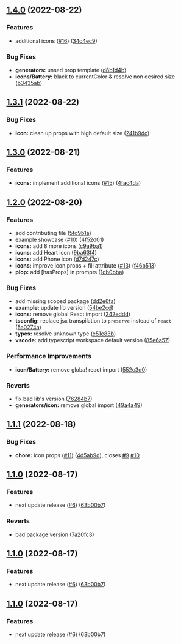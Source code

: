 ## [1.4.0](https://github.com/Walidoux/react-ios15-icons/compare/v1.3.1...v1.4.0) (2022-08-22)


### Features

* additional icons ([#16](https://github.com/Walidoux/react-ios15-icons/issues/16)) ([34c4ec9](https://github.com/Walidoux/react-ios15-icons/commit/34c4ec938ec776a9a97890c5bf96288d9974475c))


### Bug Fixes

* **generators:** unsed prop template ([d8b1d4b](https://github.com/Walidoux/react-ios15-icons/commit/d8b1d4b73c12b13e105604dc31ad742ef1426acb))
* **icons/Battery:** black to currentColor & resolve non desired size ([b3435ab](https://github.com/Walidoux/react-ios15-icons/commit/b3435abd09ec180e3ed686a21140c9832df846e2))

## [1.3.1](https://github.com/Walidoux/react-ios15-icons/compare/v1.3.0...v1.3.1) (2022-08-22)


### Bug Fixes

* **Icon:** clean up props with high default size ([241b9dc](https://github.com/Walidoux/react-ios15-icons/commit/241b9dc51f6c08147f8d9eb8ce1ceebcec0b8cc3))

## [1.3.0](https://github.com/Walidoux/react-ios15-icons/compare/v1.2.0...v1.3.0) (2022-08-21)


### Features

* **icons:** implement additional icons ([#15](https://github.com/Walidoux/react-ios15-icons/issues/15)) ([4fac4da](https://github.com/Walidoux/react-ios15-icons/commit/4fac4dadcfbdce28b2c72df1e063d63523f9c3ec))

## [1.2.0](https://github.com/Walidoux/react-ios15-icons/compare/v1.1.1...v1.2.0) (2022-08-20)


### Features

* add contributing file ([5fd9b1a](https://github.com/Walidoux/react-ios15-icons/commit/5fd9b1ac2dbb9ab90c4fd84a01340b007d80d840))
* example showcase ([#10](https://github.com/Walidoux/react-ios15-icons/issues/10)) ([4f52d01](https://github.com/Walidoux/react-ios15-icons/commit/4f52d0199741169d3b6e92fc244238aca454116f))
* **icons:** add 8 more icons ([c9a9ba1](https://github.com/Walidoux/react-ios15-icons/commit/c9a9ba14a78371dc3c7a542d7a74cd9cbcd97bcb))
* **icons:** add Heart icon ([9ba63f4](https://github.com/Walidoux/react-ios15-icons/commit/9ba63f4f599e7e40e32d7047adcf74342b0a3ae0))
* **icons:** add Phone icon ([d7d247c](https://github.com/Walidoux/react-ios15-icons/commit/d7d247ca3849c14d2ffd939f4854e9d8ee9e5a43))
* **icons:** improve icon props + fill attribute ([#13](https://github.com/Walidoux/react-ios15-icons/issues/13)) ([f46b513](https://github.com/Walidoux/react-ios15-icons/commit/f46b5130105b2469d34fea291a865deb425b3295))
* **plop:** add [hasProps] in prompts ([1db0bba](https://github.com/Walidoux/react-ios15-icons/commit/1db0bba1f72e2c891e9650f17b6a5e000fff1d59))


### Bug Fixes

* add missing scoped package ([dd2e6fa](https://github.com/Walidoux/react-ios15-icons/commit/dd2e6fae989f55c891250d0dc126a51090f44a48))
* **example:** update lib version ([54be2cd](https://github.com/Walidoux/react-ios15-icons/commit/54be2cde31c968327a250c3780d2795484e8c35e))
* **icons:** remove global React import ([242eddd](https://github.com/Walidoux/react-ios15-icons/commit/242eddd13e04ae36dfbed69082e0c3e31c258087))
* **tsconfig:** replace jsx transpilation to `preserve` instead of `react` ([5a0274a](https://github.com/Walidoux/react-ios15-icons/commit/5a0274ac0241ee4e49352bd6ce6e90ba6d510ad4))
* **types:** resolve unknown type ([e51e83b](https://github.com/Walidoux/react-ios15-icons/commit/e51e83b6ce384d2c15266a4d2476542ef3d469bd))
* **vscode:** add typescript workspace default version ([85e6a57](https://github.com/Walidoux/react-ios15-icons/commit/85e6a579301a75220268f002f269fe24ea56b61d))


### Performance Improvements

* **icon/Battery:** remove globa! react import ([552c3d0](https://github.com/Walidoux/react-ios15-icons/commit/552c3d017d4f7a501d958057c8053ec783d4e92d))


### Reverts

* fix bad lib's version ([76284b7](https://github.com/Walidoux/react-ios15-icons/commit/76284b77a01080954ec3299b210b78233bc48d4a))
* **generators/icon:** remove global import ([49a4a49](https://github.com/Walidoux/react-ios15-icons/commit/49a4a49325adb90883be6030590b90a2f840071a))

## [1.1.1](https://github.com/Walidoux/react-ios15-icons/compare/v1.1.0...v1.1.1) (2022-08-18)


### Bug Fixes

* **chore:** icon props ([#11](https://github.com/Walidoux/react-ios15-icons/issues/11)) ([4d5ab9d](https://github.com/Walidoux/react-ios15-icons/commit/4d5ab9d171604d291bd39967ad1964a5883aeeee)), closes [#9](https://github.com/Walidoux/react-ios15-icons/issues/9) [#10](https://github.com/Walidoux/react-ios15-icons/issues/10)

## [1.1.0](https://github.com/Walidoux/react-ios15-icons/compare/v1.0.0...v1.1.0) (2022-08-17)


### Features

* next update release ([#6](https://github.com/Walidoux/react-ios15-icons/issues/6)) ([63b00b7](https://github.com/Walidoux/react-ios15-icons/commit/63b00b7c8b8f4b98015681ed76b1de9e0eb07f70))


### Reverts

* bad package version ([7a20fc3](https://github.com/Walidoux/react-ios15-icons/commit/7a20fc3b8adf505a1989982565b1a711380b5aad))

## [1.1.0](https://github.com/Walidoux/react-ios15-icons/compare/v1.0.0...v1.1.0) (2022-08-17)


### Features

* next update release ([#6](https://github.com/Walidoux/react-ios15-icons/issues/6)) ([63b00b7](https://github.com/Walidoux/react-ios15-icons/commit/63b00b7c8b8f4b98015681ed76b1de9e0eb07f70))

## [1.1.0](https://github.com/Walidoux/react-ios15-icons/compare/v1.0.0...v1.1.0) (2022-08-17)


### Features

* next update release ([#6](https://github.com/Walidoux/react-ios15-icons/issues/6)) ([63b00b7](https://github.com/Walidoux/react-ios15-icons/commit/63b00b7c8b8f4b98015681ed76b1de9e0eb07f70))
